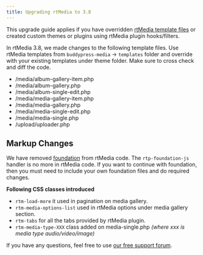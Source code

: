 ```yaml
---
title: Upgrading rtMedia to 3.8
---
```


This upgrade guide applies if you have overridden [rtMedia template files](http://docs.rtcamp.com/rtmedia/developer/themes/templating-system/) or created custom themes or plugins using rtMedia plugin hooks/filters.


In rtMedia 3.8, we made changes to the following template files. Use rtMedia templates from `buddypress-media` -> `templates` folder and override with your existing templates under theme folder. Make sure to cross check and diff the code.
	
* /media/album-gallery-item.php	
* /media/album-gallery.php	
* /media/album-single-edit.php	
* /media/media-gallery-item.php	
* /media/media-gallery.php	
* /media/media-single-edit.php	
* /media/media-single.php
* /upload/uploader.php
 

## Markup Changes

We have removed [foundation](http://foundation.zurb.com/) from rtMedia code. The `rtp-foundation-js` handler is no more in rtMedia code. If you want to continue with foundation, then you must need to include your own foundation files and do required changes. 

**Following CSS classes introduced**

* `rtm-load-more`  it used in pagination on media gallery.
* `rtm-media-options-list` used in rtMedia options under media gallery section.
* `rtm-tabs` for all the tabs provided by rtMedia plugin.
* `rtm-media-type-XXX` class added on media-single.php *(where xxx is media type audio/video/image)*

If you have any questions, feel free to use [our free support forum](http://community.rtcamp.com/category/rtmedia/).
